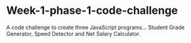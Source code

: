 # Week-1-phase-1-code-challenge
A code challenge to create three JavaScript programs... Student Grade Generator, Speed Detector and Net Salary Calculator.

## 